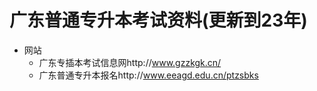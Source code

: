 # 广东普通专升本考试资料(更新到23年)
* 网站
  * 广东专插本考试信息网http://www.gzzkgk.cn/
  * 广东普通专升本报名http://www.eeagd.edu.cn/ptzsbks
